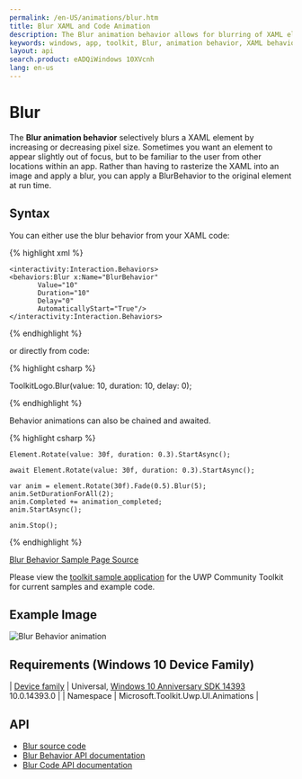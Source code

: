 ```yaml
---
permalink: /en-US/animations/blur.htm
title: Blur XAML and Code Animation 
description: The Blur animation behavior allows for blurring of XAML elements using composition
keywords: windows, app, toolkit, Blur, animation behavior, XAML behavior, image blur, XAML blur, XAML, animation, composition 
layout: api
search.product: eADQiWindows 10XVcnh
lang: en-us
---
```


# Blur

The **Blur animation behavior** selectively blurs a XAML element by increasing or decreasing pixel size.
Sometimes you want an element to appear slightly out of focus, but to be familiar to the user from other locations within an app.  Rather than having to rasterize the XAML into an image and apply a blur, you can apply a BlurBehavior to the original element at run time. 


## Syntax

You can either use the blur behavior from your XAML code:

{% highlight xml %}

    <interactivity:Interaction.Behaviors>
    <behaviors:Blur x:Name="BlurBehavior" 
           Value="10" 
           Duration="10" 
           Delay="0" 
           AutomaticallyStart="True"/>
    </interactivity:Interaction.Behaviors>

{% endhighlight %}

or directly from code:

{% highlight csharp %}

ToolkitLogo.Blur(value: 10, duration: 10, delay: 0);       

{% endhighlight %}

Behavior animations can also be chained and awaited.

{% highlight csharp %}

    Element.Rotate(value: 30f, duration: 0.3).StartAsync();

    await Element.Rotate(value: 30f, duration: 0.3).StartAsync();

    var anim = element.Rotate(30f).Fade(0.5).Blur(5);
    anim.SetDurationForAll(2);
    anim.Completed += animation_completed;
    anim.StartAsync();

    anim.Stop();

{% endhighlight %}

[Blur Behavior Sample Page Source](https://github.com/Microsoft/UWPCommunityToolkit/tree/master/Microsoft.Toolkit.Uwp.SampleApp/SamplePages/Blur)

Please view the [toolkit sample application](https://github.com/Microsoft/UWPCommunityToolkit/tree/master/Microsoft.Toolkit.Uwp.SampleApp) for the UWP Community Toolkit for current samples and example code.

## Example Image

![Blur Behavior animation]({{site.baseurl}}/resources/images/Animations-Blur.gif "Blur Behavior")

## Requirements (Windows 10 Device Family)

| [Device family](http://go.microsoft.com/fwlink/p/?LinkID=526370) | Universal, [Windows 10 Anniversary SDK 14393](https://blogs.windows.com/windowsexperience/2016/07/18/build14393/) 10.0.14393.0 |
| Namespace | Microsoft.Toolkit.Uwp.UI.Animations |

## API

* [Blur source code](https://github.com/Microsoft/UWPCommunityToolkit/blob/master/Microsoft.Toolkit.Uwp.UI.Animations/Behaviors/Blur.cs)
* [Blur Behavior API documentation]({{site.baseurl}}/{{page.lang}}/api/Microsoft_Toolkit_Uwp_UI_Animations_Behaviors_Blur.htm)
* [Blur Code API documentation]({{site.baseurl}}/{{page.lang}}/api/Microsoft_Toolkit_Uwp_UI_Animations_Composition.htm#blurmicrosofttoolkituwpuianimationsanimationset-animationsetsystemdouble-durationsystemdouble-delaysystemdouble-bluramount.htm)
